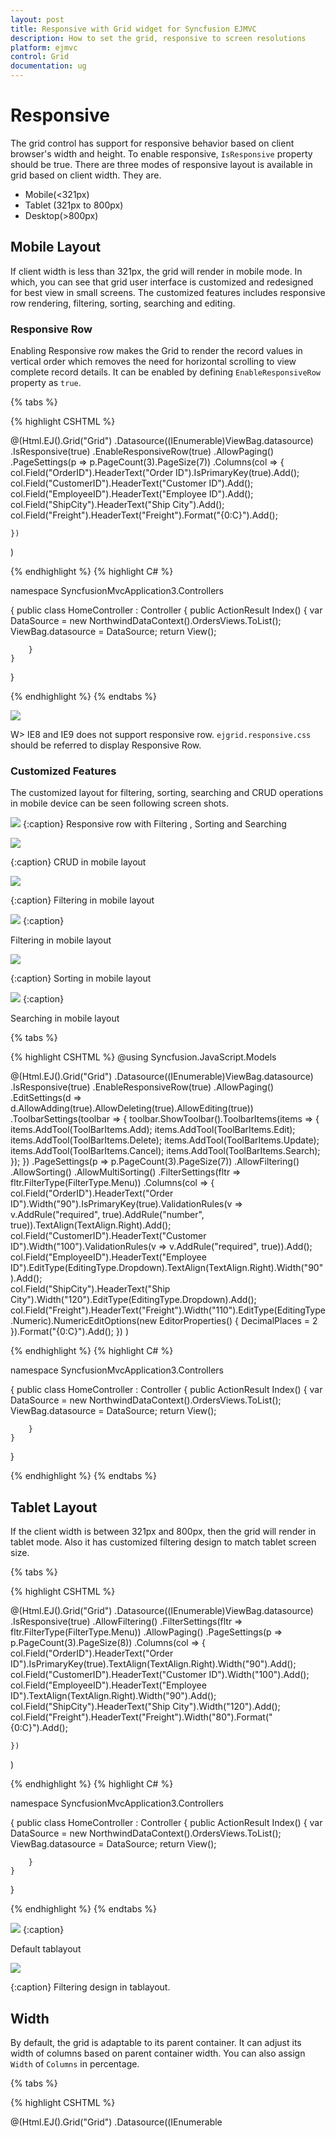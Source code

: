 ```yaml
---
layout: post
title: Responsive with Grid widget for Syncfusion EJMVC
description: How to set the grid, responsive to screen resolutions
platform: ejmvc
control: Grid
documentation: ug
---
```


# Responsive

The grid control has support for responsive behavior based on client browser's width and height. To enable responsive, `IsResponsive` property should be true. There are three modes of responsive layout is available in grid based on client width. They are.

* Mobile(<321px)
* Tablet (321px to 800px)
* Desktop(>800px)

## Mobile Layout

If client width is less than 321px, the grid will render in mobile mode. In which, you can see that grid user interface is customized and redesigned for best view in small screens. The customized features includes responsive row rendering, filtering, sorting, searching and editing.

### Responsive Row

Enabling Responsive row makes the Grid to render the record values in vertical order which removes the need for horizontal scrolling to view complete record details. It can be enabled by defining `EnableResponsiveRow` property as `true`.

{% tabs %}

{% highlight CSHTML %}

@(Html.EJ().Grid<OrdersView>("Grid")
	.Datasource((IEnumerable<object>)ViewBag.datasource)
	.IsResponsive(true)
    .EnableResponsiveRow(true)
	.AllowPaging()
	.PageSettings(p => p.PageCount(3).PageSize(7))
	.Columns(col =>
	{
		col.Field("OrderID").HeaderText("Order ID").IsPrimaryKey(true).Add();
		col.Field("CustomerID").HeaderText("Customer ID").Add();
		col.Field("EmployeeID").HeaderText("Employee ID").Add();
		col.Field("ShipCity").HeaderText("Ship City").Add();
		col.Field("Freight").HeaderText("Freight").Format("{0:C}").Add();

	})
)

{% endhighlight %}
{% highlight C# %}

namespace SyncfusionMvcApplication3.Controllers

{
    public class HomeController : Controller
    {
        public ActionResult Index()
        {
            var DataSource = new NorthwindDataContext().OrdersViews.ToList();
            ViewBag.datasource = DataSource;
            return View();

        }
    }
}


{% endhighlight  %}
{% endtabs %} 


![](Responsive_images/Responsive_img1.png)


W> IE8 and IE9 does not support responsive row. `ejgrid.responsive.css` should be referred to display Responsive Row.

### Customized Features

The customized layout for filtering, sorting, searching and CRUD operations in mobile device can be seen following screen shots.

![](Responsive_images/Responsive_img2.png)
{:caption}
Responsive row with Filtering , Sorting and Searching

![](Responsive_images/Responsive_img3.png)

{:caption}
CRUD in mobile layout

![](Responsive_images/Responsive_img4.png)

{:caption}
Filtering in mobile layout

![](Responsive_images/Responsive_img5.png)
{:caption}

Filtering in mobile layout

![](Responsive_images/Responsive_img6.png)

{:caption}
Sorting in mobile layout

![](Responsive_images/Responsive_img7.png)
{:caption}

Searching in mobile layout

{% tabs %}

{% highlight CSHTML %}
@using Syncfusion.JavaScript.Models

@(Html.EJ().Grid<OrdersView>("Grid")
	.Datasource((IEnumerable<object>)ViewBag.datasource)
	.IsResponsive(true)
    .EnableResponsiveRow(true)
	.AllowPaging()
	 .EditSettings(d => d.AllowAdding(true).AllowDeleting(true).AllowEditing(true))
              .ToolbarSettings(toolbar =>
              {
                  toolbar.ShowToolbar().ToolbarItems(items =>
                  {
                      items.AddTool(ToolBarItems.Add);
                      items.AddTool(ToolBarItems.Edit);
                      items.AddTool(ToolBarItems.Delete);
                      items.AddTool(ToolBarItems.Update);
                      items.AddTool(ToolBarItems.Cancel);
                      items.AddTool(ToolBarItems.Search);
                  });
              })
	.PageSettings(p => p.PageCount(3).PageSize(7))
	.AllowFiltering()
	.AllowSorting()
    .AllowMultiSorting()
	.FilterSettings(fltr => fltr.FilterType(FilterType.Menu))
	.Columns(col =>
	{
		col.Field("OrderID").HeaderText("Order ID").Width("90").IsPrimaryKey(true).ValidationRules(v => v.AddRule("required", true).AddRule("number", true)).TextAlign(TextAlign.Right).Add();
        col.Field("CustomerID").HeaderText("Customer ID").Width("100").ValidationRules(v => v.AddRule("required", true)).Add();
        col.Field("EmployeeID").HeaderText("Employee ID").EditType(EditingType.Dropdown).TextAlign(TextAlign.Right).Width("90").Add();           
        col.Field("ShipCity").HeaderText("Ship City").Width("120").EditType(EditingType.Dropdown).Add();
		col.Field("Freight").HeaderText("Freight").Width("110").EditType(EditingType.Numeric).NumericEditOptions(new EditorProperties() { DecimalPlaces = 2 }).Format("{0:C}").Add();
	})
)

{% endhighlight %}
{% highlight C# %}

namespace SyncfusionMvcApplication3.Controllers

{
    public class HomeController : Controller
    {
        public ActionResult Index()
        {
            var DataSource = new NorthwindDataContext().OrdersViews.ToList();
            ViewBag.datasource = DataSource;
            return View();

        }
    }
}


{% endhighlight  %}
{% endtabs %} 

## Tablet Layout

If the client width is between 321px and 800px, then the grid will render in tablet mode. Also it has customized filtering design to match tablet screen size.

{% tabs %}

{% highlight CSHTML %}

@(Html.EJ().Grid<OrdersView>("Grid")
	.Datasource((IEnumerable<object>)ViewBag.datasource)
	.IsResponsive(true)
	.AllowFiltering()
	.FilterSettings(fltr => fltr.FilterType(FilterType.Menu))
	.AllowPaging()
	.PageSettings(p => p.PageCount(3).PageSize(8))
	.Columns(col =>
	{
		col.Field("OrderID").HeaderText("Order ID").IsPrimaryKey(true).TextAlign(TextAlign.Right).Width("90").Add();
		col.Field("CustomerID").HeaderText("Customer ID").Width("100").Add();
		col.Field("EmployeeID").HeaderText("Employee ID").TextAlign(TextAlign.Right).Width("90").Add();
		col.Field("ShipCity").HeaderText("Ship City").Width("120").Add();
		col.Field("Freight").HeaderText("Freight").Width("80").Format("{0:C}").Add();

	})
)

{% endhighlight %}
{% highlight C# %}

namespace SyncfusionMvcApplication3.Controllers

{
    public class HomeController : Controller
    {
        public ActionResult Index()
        {
            var DataSource = new NorthwindDataContext().OrdersViews.ToList();
            ViewBag.datasource = DataSource;
            return View();

        }
    }
}


{% endhighlight  %}
{% endtabs %} 

![](Responsive_images/Responsive_img8.png)
{:caption}

Default tablayout

![](Responsive_images/Responsive_img9.png)

{:caption}
Filtering design in tablayout.

## Width

By default, the grid is adaptable to its parent container. It can adjust its width of columns based on parent container width. You can also assign `Width` of `Columns` in percentage. 

{% tabs %}

{% highlight CSHTML %}

@(Html.EJ().Grid<OrdersView>("Grid")
	.Datasource((IEnumerable<object>)ViewBag.datasource)
	.Columns(col =>
	{
		col.Field("OrderID").HeaderText("Order ID").IsPrimaryKey(true).TextAlign(TextAlign.Right).Width("10%").Add();
		col.Field("CustomerID").HeaderText("Customer ID").Width("15%").Add();
		col.Field("EmployeeID").HeaderText("Employee ID").TextAlign(TextAlign.Right).Width("10%").Add();
	})
)

{% endhighlight %}
{% highlight C# %}

namespace SyncfusionMvcApplication3.Controllers

{
    public class HomeController : Controller
    {
        public ActionResult Index()
        {
            var DataSource = new NorthwindDataContext().OrdersViews.ToList();
            ViewBag.datasource = DataSource;
            return View();

        }
    }
}


{% endhighlight  %}
{% endtabs %} 

I>  `AllowScrolling` should be false while defining Width in percentage.

## Min Width

Min Width is used to maintain minimum width for the Grid. To enable Min Width, `MinWidth` should be defined. If the grid width is less than `MinWidth` then the scrollbar will be displayed to maintain minimum width.

{% tabs %}

{% highlight CSHTML %}

@(Html.EJ().Grid<OrdersView>("Grid")
	.Datasource((IEnumerable<object>)ViewBag.datasource)
	.AllowPaging()
	.MinWidth(700)
	.Columns(col =>
	{
		col.Field("OrderID").HeaderText("Order ID").IsPrimaryKey(true).TextAlign(TextAlign.Right).Width("90").Add();
		col.Field("CustomerID").HeaderText("Customer ID").Width("100").Add();
		col.Field("EmployeeID").HeaderText("Employee ID").TextAlign(TextAlign.Right).Width("90").Add();
		col.Field("ShipCity").HeaderText("Ship City").Width("120").Add();
		col.Field("Freight").HeaderText("Freight").Width("110").Format("{0:C}").Add();
	})
)

{% endhighlight %}
{% highlight C# %}

namespace SyncfusionMvcApplication3.Controllers

{
    public class HomeController : Controller
    {
        public ActionResult Index()
        {
            var DataSource = new NorthwindDataContext().OrdersViews.ToList();
            ViewBag.datasource = DataSource;
            return View();

        }
    }
}


{% endhighlight  %}
{% endtabs %} 

MinWidth set to Grid

## Priority for Columns

Priority makes column to be visible or hidden based on the `Priority` value and browser's width to best accommodate the possible columns. To enable `Priority` for `Columns`, `Priority` needs to be defined in columns collection. These Priority values are from one to six.

{% tabs %}

{% highlight CSHTML %}

@(Html.EJ().Grid<OrdersView>("Grid")
	.Datasource((IEnumerable<object>)ViewBag.datasource)
	.AllowPaging()
	.Columns(col =>
	{
		col.Field("OrderID").HeaderText("Order ID").IsPrimaryKey(true).Priority(1).TextAlign(TextAlign.Right).Width("90").Add();
		col.Field("CustomerID").HeaderText("Customer ID").Width("100").Priority(2).Add();
		col.Field("EmployeeID").HeaderText("Employee ID").TextAlign(TextAlign.Right).Priority(1).Width("90").Add();
		col.Field("ShipCity").HeaderText("Ship City").Width("120").Priority(3).Add();
		col.Field("Freight").HeaderText("Freight").Width("110").Format("{0:C}").Priority(4).Add();
	})
)

{% endhighlight %}
{% highlight C# %}

namespace SyncfusionMvcApplication3.Controllers

{
    public class HomeController : Controller
    {
        public ActionResult Index()
        {
            var DataSource = new NorthwindDataContext().OrdersViews.ToList();
            ViewBag.datasource = DataSource;
            return View();

        }
    }
}


{% endhighlight  %}
{% endtabs %} 

I> `ejgrid.responsive.css` should be referred.